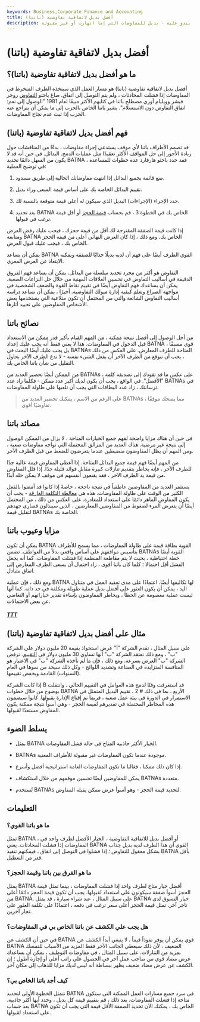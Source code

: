 ```yaml
---
keywords: Business,Corporate Finance and Accounting
title: أفضل بديل لاتفاقية تفاوضية (باتنا)
description: أفضل بديل لاتفاقية تفاوضية (باتنا) هو ما يبدو عليه - بديل للمفاوضات التي إما انهارت أو غير مقبولة.
---
```


# أفضل بديل لاتفاقية تفاوضية (باتنا)
## ما هو أفضل بديل لاتفاقية تفاوضية (باتنا)؟

أفضل بديل لاتفاقية تفاوضية (باتنا) هو مسار العمل الذي سيتخذه الطرف المنخرط في المفاوضات إذا فشلت المحادثات ، ولم يتم التوصل إلى اتفاق. صاغ باحثو [التفاوض](/negotiation) روجر فيشر وويليام أوري مصطلح باتنا في كتابهم الأكثر مبيعًا لعام 1981 "الوصول إلى نعم: اتفاق التفاوض دون الاستسلام". يشير باتنا الخاص بالحزب إلى ما يمكن أن يتراجع عنه الحزب إذا ثبت عدم نجاح المفاوضات.

## فهم أفضل بديل لاتفاقية تفاوضية (باتنا)

قد تصمم الأطراف باتنا لأي موقف يستدعي إجراء مفاوضات ، بدءًا من المناقشات حول زيادة الأجور إلى حل المواقف الأكثر تعقيدًا مثل عمليات الدمج. البدائل. في حين أنه قد لا يكون من السهل دائمًا تحديد BATNA ، فقد حدد باحثو هارفارد عدة خطوات للمساعدة في توضيح العملية:

1. ضع قائمة بجميع البدائل إذا انتهت مفاوضاتك الحالية إلى طريق مسدود.

1. تقييم البدائل الخاصة بك على أساس قيمة السعي وراء بديل.

1. حدد الإجراء (الإجراءات) البديل الذي سيكون له أعلى قيمة متوقعة بالنسبة لك.

1. بعد تحديد BATNA الخاص بك في الخطوة 3 ، قم بحساب [قيمة الحجز](/reserve-price) أو أقل قيمة ترغب في قبولها.

إذا كانت قيمة الصفقة المقترحة لك أقل من قيمة حجزك ، فيجب عليك رفض العرض ومتابعة BATNA الخاص بك. ومع ذلك ، إذا كان العرض النهائي أعلى من قيمة الحجز الخاص بك ، فيجب عليك قبول العرض.

يمكن أن يساعد BATNA القوي الطرف أيضًا على فهم أن لديه بديلًا جذابًا للصفقة ويمكنه الابتعاد عن العرض المغري.

التفاوض هو أكثر من مجرد تحديد سلسلة من البدائل. يمكن أن يساعد فهم الفروق الدقيقة في أساليب التفاوض في تحسين العلاقات المهنية من خلال حل النزاعات الصعبة. يمكن أن يساعدك فهم التفاوض أيضًا في تقييم نقاط القوة والضعف الشخصية في مواجهة الصراع وتعلم كيفية إدارة ميولك التفاوضية. أخيرًا ، يمكن أن تساعد دراسة أساليب التفاوض الشائعة والتي من المحتمل أن تكون متلاعبة التي يستخدمها بعض الأشخاص المفاوضين على تحييد آثارها.

## نصائح باتنا

من أجل الوصول إلى أفضل نتيجة ممكنة ، من المهم القيام بأكبر قدر ممكن من الاستعداد قبل الدخول في المفاوضات. هذا لا يعني فقط أنه يجب عليك إعداد BATNA قوي مسبقًا ، بل يجب عليك أيضًا البحث في BATNAs المتاحة للطرف المعارض. على العكس من ذلك ، يجب أن تتوقع من الطرف الآخر أن يفعل الشيء نفسه - لا تدع الطرف الآخر يحاول التقليل من شأن باتنا الخاص بك.

من الممكن أيضًا تحضير العديد من BATNAs ، على عكس ما قد تقودك إلى تصديقه كلمة "الأفضل". في الواقع ، يجب أن يكون لديك أكبر عدد ممكن - فكلما زاد عدد BATNAs في ترسانتك ، زاد عدد البطاقات التي يجب أن تلعبها على طاولة المفاوضات.

> على الرغم من الاسم ، يمكنك تحضير العديد من BATNAs ، مما يمنحك موقفًا تفاوضيًا أقوى.

>

## مصائد باتنا

في حين أن هناك مزايا واضحة لفهم جميع الخيارات المتاحة ، لا يزال من الممكن الوصول إلى نتيجة غير مرضية. هناك العديد من المزالق المحتملة التي تواجه مفاوضات صعبة ، ومن المهم أن يظل المفاوضون منضبطين عندما يتعرضون للضغط من قبل الطرف الآخر.

من المهم أيضًا فهم قيمة جميع البدائل المتاحة. إذا أعطى المفاوض قيمة عالية جدًا للطرف الآخر ، فإنه يخاطر بتقديم تنازلات كبيرة مقابل فوائد قليلة جدًا. إذا قلل المفاوض من قيمة يد الطرف الآخر ، فقد يقنعون أنفسهم في موقف لا يمكن حله أبدًا.

يستثمر العديد من المفاوضين عاطفياً في نتيجة ناجحة ، خاصةً إذا كانوا قد أمضوا بالفعل الكثير من الوقت على طاولة المفاوضات. هذه هي [مغالطة التكلفة الغارقة](/sunk-cost-trap) - يجب أن يكون المفاوض الماهر دائمًا على استعداد للمغادرة. على العكس من ذلك ، من المحتمل أيضًا أن يتعرض المرء لضغوط من المفاوضين المعارضين ، الذين سيبذلون قصارى جهدهم لتقليل قيمة BATNAs الخاصة بك.

## مزايا وعيوب باتنا

يمكن أن تكون BATNA القوية بطاقة قيمة على طاولة المفاوضات ، مما يسمح للأطراف بتأسيس مواقفهم على أساس واقعي بدلاً من العواطف. تضمن BATNAs القوية أيضًا خطة احتياطية ، بحيث لا يتم مقاطعة المنظمة إذا فشلت المفاوضات. كما أنه يجعل الفشل أقل احتمالا ؛ كلما كان باتنا أقوى ، زاد احتمال أن يسعى الطرف المعارض إلى اتفاق متبادل.

ومع ذلك ، فإن عملية BATNA لها تكاليفها أيضًا. اعتمادًا على مدى تعقيد العمل في متناول اليد ، يمكن أن يكون العثور على أفضل بديل عملية طويلة ومكلفة في حد ذاته. كما أنها ليست عملية معصومة عن الخطأ ، ويخاطر المفاوضون بإساءة تقدير خياراتهم أو التغاضي عن بعض الاحتمالات.

<h5> <a href=""> TTT </a> </h5>

## مثال على أفضل بديل لاتفاقية تفاوضية (باتنا)

على سبيل المثال ، تقدم الشركة "أ" عرض استحواذ بقيمة 20 مليون دولار على الشركة "ب" ، ومع ذلك تعتقد الشركة "ب" أنها تساوي 30 مليون دولار في [التقييم](/valuation). ترفض الشركة "ب" العرض بسرعة. ومع ذلك ، فإن ما لم تأخذه الشركة "ب" في الاعتبار هو المنافسة المتزايدة في الصناعة وتشديد اللوائح - وكل ذلك سيحد من نموها في العام (السنوات) القادمة ويخفض تقييمها.

إذا كانت الشركة B قد استغرقت وقتًا لدمج هذه العوامل في التقييم الحالي ، وانتقلت بوضوح من خلال خطوات BATNA الأربع ، بما في ذلك # 2 ، تقييم البديل المتمثل في الاستمرار في الدورة في بيئة عمل صعبة ، فربما تم إقناع الإدارة بقبولها. كانوا سيضمون هذه المخاطر المحتملة في تقديرهم لقيمة الحجز - وهي أسوأ نتيجة ممكنة يكون المفاوض مستعدًا لقبولها.

## يسلط الضوء

- يمثل BATNA الخيار الأكثر جاذبية المتاح في حالة فشل المفاوضات.

- BATNAs موجودة عندما تكون المفاوضات غير مقبولة للأطراف المعنية.

- إذا كان ذلك ممكنا ، فغالبا ما تكون المفاوضات العامة استراتيجية أفضل وأسرع.

- يمكن للمفاوضين أيضًا تحسين موقفهم من خلال استكشاف BATNAs متعددة.

- تُستخدم BATNAs لتحديد قيمة الحجز - وهو أسوأ عرض ممكن يقبله المفاوض.

## التعليمات

### ما هو باتنا القوي؟

تمثل BATNA ، أو أفضل بديل للاتفاقية التفاوضية ، الخيار الأفضل لطرف واحد في المفاوضات إذا فشلت المحادثات. يعني BATNA القوي أن هذا الطرف لديه بديل جذاب بشكل معقول للتفاوض ؛ إذا فشلوا في التوصل إلى اتفاق ، فيمكنهم تنفيذ BATNA بأقل قدر من التعطيل.

### ما هو الفرق بين باتنا وقيمة الحجز؟

يمثل BATNA أفضل خيار متاح لطرف واحد إذا فشلت المفاوضات ، بينما تمثل قيمة الحجز أسوأ صفقة سيكونون على استعداد لقبولها. يجب أن تكون قيمة الحجز دائمًا أعلى من BATNA. على سبيل المثال ، عند شراء سيارة ، قد يمثل BATNA خيار التسوق لدى تاجر آخر. تمثل قيمة الحجز أعلى سعر ترغب في دفعه ، اعتمادًا على تكلفة العثور على تجار آخرين.

### هل يجب علي الكشف عن باتنا الخاص بي في المفاوضات؟

في حين أن الكشف عن BATNA قوي يمكن أن يوفر نفوذاً قيماً ، لا ينبغي أبداً الكشف عن BATNA الضعيف ، لأن ذلك سيعطي الجانب الآخر فقط المزيد من الأسباب للتمسك بمزيد من التنازلات. على سبيل المثال ، في مفاوضات التوظيف ، يمكن أن يساعدك عرض مضاد قوي من صاحب عمل آخر في الحصول على راتب أعلى أو إجازة أطول ؛ إن الكشف عن عرض مضاد ضعيف يظهر ببساطة أنه ليس لديك مزايا للذهاب إلى مكان آخر.

### كيف أجد باتنا الخاص بي؟

تتمثل الخطوة الأولى لتحديد BATNA في سرد جميع مسارات العمل الممكنة التي ستكون متاحة إذا فشلت المفاوضات. بعد ذلك ، قم بتقييم قيمة كل بديل ، وحدد أيها أكثر جاذبية. بعد حساب BATNA الخاص بك ، يمكنك الآن تحديد الصفقة الأقل قيمة التي يجب أن تكون على استعداد لقبولها.

